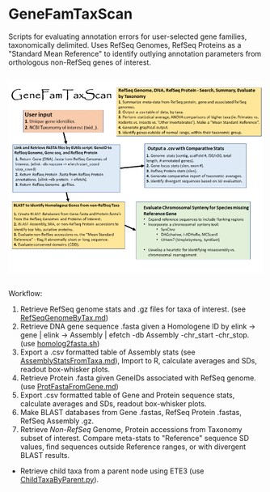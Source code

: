 # GeneFamTaxScan
Scripts for evaluating annotation errors for user-selected gene families, taxonomically delimited.  Uses RefSeq Genomes, RefSeq Proteins as a "Standard Mean Reference" to identify outlying annotation parameters from orthologous non-RefSeq genes of interest.


##
![GeneFamTaxScan](https://raw.githubusercontent.com/NCBI-Hackathons/GeneFamTaxScan/master/Images/GeneFamTaxScan01.png?sanitize=true)
##

Workflow:

1. Retrieve RefSeq genome stats and .gz files for taxa of interest. (see [RefSeqGenomeByTax.md](../master/RefSeqGenomeByTax.md))
2. Retrieve DNA gene sequence .fasta given a Homologene ID by elink -> gene | elink -> Assembly | efetch -db Assembly -chr_start -chr_stop. (use [homolog2fasta.sh](../master/homolog2fasta.sh))
3. Export a .csv formatted table of Assembly stats (see [AssemblyStatsFromTaxa.md](../master/AssemblyStatsFromTaxa.md)), Import to R, calculate averages and SDs, readout box-whisker plots.
4. Retrieve Protein .fasta given GeneIDs associated with RefSeq genome. (use [ProtFastaFromGene.md](../master/ProtFastaFromGene.md))
5. Export .csv formatted table of Gene and Protein sequence stats, calculate averages and SDs, readout box-whisker plots.
6. Make BLAST databases from Gene .fastas, RefSeq Protein .fastas, RefSeq Assembly .gz.
7. Retrieve *Non-RefSeq* Genome, Protein accessions from Taxonomy subset of interest.  Compare meta-stats to "Reference" sequence SD values, find sequences outside Reference ranges, or with divergent BLAST results. 
  * Retrieve child taxa from a parent node using ETE3 (use [ChildTaxaByParent.py](../master/ChildTaxaByParent.py)).
